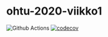 # ohtu-2020-viikko1
![Github Actions](https://github.com/LauriTahvanainen/ohtu-2020-viikko1/workflows/Java%20CI%20with%20Gradle/badge.svg)
[![codecov](https://codecov.io/gh/LauriTahvanainen/ohtu-2020-viikko1/branch/main/graph/badge.svg?token=RM20VC5N4I)](undefined)
